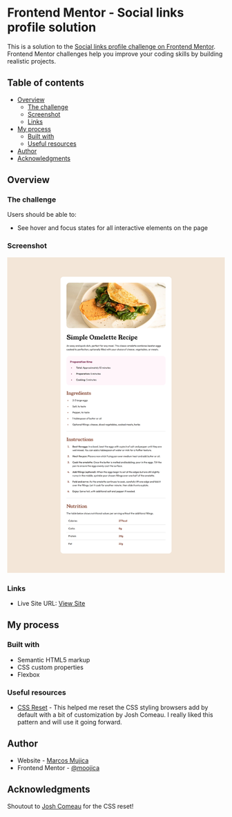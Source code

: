 # Frontend Mentor - Social links profile solution

This is a solution to the [Social links profile challenge on Frontend Mentor](https://www.frontendmentor.io/challenges/social-links-profile-UG32l9m6dQ). Frontend Mentor challenges help you improve your coding skills by building realistic projects.

## Table of contents

- [Overview](#overview)
  - [The challenge](#the-challenge)
  - [Screenshot](#screenshot)
  - [Links](#links)
- [My process](#my-process)
  - [Built with](#built-with)
  - [Useful resources](#useful-resources)
- [Author](#author)
- [Acknowledgments](#acknowledgments)

## Overview

### The challenge

Users should be able to:

- See hover and focus states for all interactive elements on the page

### Screenshot

![](./assets/images/recipe-page-screenshot.png)

### Links

- Live Site URL: [View Site](https://moojica.github.io/frontend-mentor-recipe-page/)

## My process

### Built with

- Semantic HTML5 markup
- CSS custom properties
- Flexbox

### Useful resources

- [CSS Reset](https://www.joshwcomeau.com/css/custom-css-reset/) - This helped me reset the CSS styling browsers add by default with a bit of customization by Josh Comeau. I really liked this pattern and will use it going forward.

## Author

- Website - [Marcos Mujica](https://moojica.github.io/frontend-mentor-social-links-profile/)
- Frontend Mentor - [@moojica](https://www.frontendmentor.io/profile/moojica)

## Acknowledgments

Shoutout to [Josh Comeau](https://www.joshwcomeau.com/css/custom-css-reset/) for the CSS reset!
